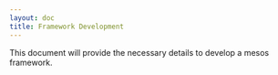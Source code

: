 ```yaml
---
layout: doc
title: Framework Development
---
```


This document will provide the necessary details to develop a mesos framework.